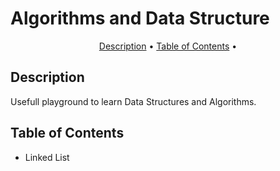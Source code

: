 # Algorithms and Data Structure



<p align="center">
  <a href="#description">Description</a> •
  <a href="#table-of-contents">Table of Contents</a> •
</p> 

## Description
Usefull playground to learn Data Structures and Algorithms. 

## Table of Contents
* Linked List
